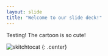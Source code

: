 ```yaml
---
layout: slide
title: "Welcome to our slide deck!"
---
```


Testing!
The cartoon is so cute!

![skitchtocat](https://octodex.github.com/images/skitchtocat.png)
{: .center}
